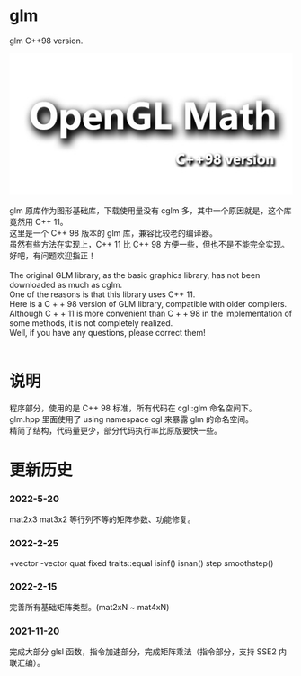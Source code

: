 # glm
glm C++98 version.

![logo](./glm.jpg)

glm 原库作为图形基础库，下载使用量没有 cglm 多，其中一个原因就是，这个库竟然用 C++ 11。<br>
这里是一个 C++ 98 版本的 glm 库，兼容比较老的编译器。<br>
虽然有些方法在实现上，C++ 11 比 C++ 98 方便一些，但也不是不能完全实现。<br>
好吧，有问题欢迎指正！<br>
<br>
The original GLM library, as the basic graphics library, has not been downloaded as much as cglm.<br>
One of the reasons is that this library uses C++ 11.<br>
Here is a C + + 98 version of GLM library, compatible with older compilers.<br>
Although C + + 11 is more convenient than C + + 98 in the implementation of some methods, it is not completely realized.<br>
Well, if you have any questions, please correct them!<br>
<br>
# 说明<br>
程序部分，使用的是 C++ 98 标准，所有代码在 cgl::glm 命名空间下。<br>
glm.hpp 里面使用了 using namespace cgl 来暴露 glm 的命名空间。<br>
精简了结构，代码量更少，部分代码执行率比原版要快一些。<br>

# 更新历史<br>

### 2022-5-20
mat2x3 mat3x2 等行列不等的矩阵参数、功能修复。

### 2022-2-25
+vector
-vector
quat<T>
fixed traits<float>::equal
isinf()
isnan()
step
smoothstep()

### 2022-2-15
完善所有基础矩阵类型。(mat2xN ~ mat4xN)

### 2021-11-20
完成大部分 glsl 函数，指令加速部分，完成矩阵乘法（指令部分，支持 SSE2 内联汇编）。